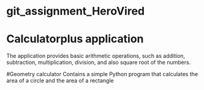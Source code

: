 # git_assignment_HeroVired
# Calculatorplus application
The application provides basic arithmetic operations, such as addition, subtraction, multiplication, division, and also square root of the numbers.

#Geometry calculator
Contains a simple Python program that calculates the area of a circle and the area of a rectangle
